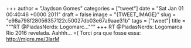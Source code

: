 
+++
author = "Jaydson Gomes"
categories = ["tweet"]
date = "Sat Jan 01 00:40:46 +0000 2011"
draft = false
image = "{TWEET_IMAGE}"
slug = "e98a798f28056357122c50027db03e67a9aae31b"
tags = ["tweet"]
title = """RT @PiadasNerds: Logomarc..."""
+++
RT @PiadasNerds: Logomarca Rio 2016 revelada. Aahhh... =( Torci pra que fosse essa: http://migre.me/3larM
